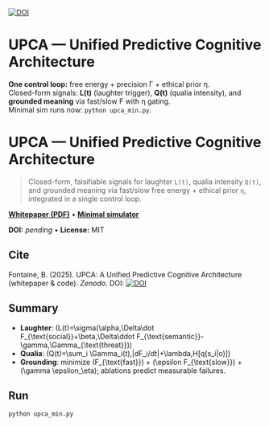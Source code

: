 [![DOI](https://zenodo.org/badge/1035288514.svg)](https://doi.org/10.5281/zenodo.16787673)

# UPCA — Unified Predictive Cognitive Architecture

**One control loop:** free energy + precision Γ + ethical prior η.  
Closed-form signals: **L(t)** (laughter trigger), **Q(t)** (qualia intensity), and **grounded meaning** via fast/slow F with η gating.  
Minimal sim runs now: `python upca_min.py`.

# UPCA — Unified Predictive Cognitive Architecture

> Closed-form, falsifiable signals for laughter `L(t)`, qualia intensity `Q(t)`, and grounded meaning via fast/slow free energy + ethical prior `η`, integrated in a single control loop.

[**Whitepaper (PDF)**](UPCA_v1.0_whitepaper.pdf) • [**Minimal simulator**](upca_min.py)

**DOI:** _pending_ • **License:** MIT

## Cite
Fontaine, B. (2025). UPCA: A Unified Predictive Cognitive Architecture (whitepaper & code). _Zenodo_. DOI: [![DOI](https://zenodo.org/badge/1035288514.svg)](https://doi.org/10.5281/zenodo.16787673)

## Summary
- **Laughter**: \(L(t)=\sigma(\alpha\,\Delta\dot F_{\text{social}}+\beta\,\Delta\ddot F_{\text{semantic}}-\gamma\,\Gamma_{\text{threat}})\)
- **Qualia**: \(Q(t)=\sum_i \Gamma_i(t)\,|dF_i/dt|+\lambda\,H[q(s_i|o)]\)
- **Grounding**: minimize \(F_{\text{fast}}\) + \(\epsilon F_{\text{slow}}\) + \(\gamma \epsilon_\eta\); ablations predict measurable failures.

## Run
```bash
python upca_min.py
